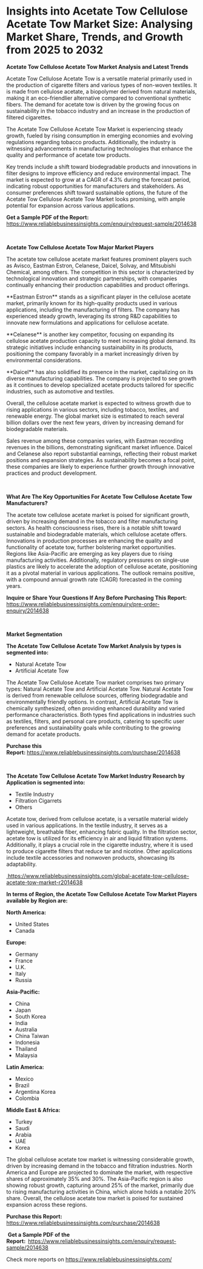 <p><h1>Insights into Acetate Tow Cellulose Acetate Tow Market Size: Analysing Market Share, Trends, and Growth from 2025 to 2032</h1></p><p><strong>Acetate Tow Cellulose Acetate Tow Market Analysis and Latest Trends</strong></p>
<p><p>Acetate Tow Cellulose Acetate Tow is a versatile material primarily used in the production of cigarette filters and various types of non-woven textiles. It is made from cellulose acetate, a biopolymer derived from natural materials, making it an eco-friendlier alternative compared to conventional synthetic fibers. The demand for acetate tow is driven by the growing focus on sustainability in the tobacco industry and an increase in the production of filtered cigarettes. </p><p>The Acetate Tow Cellulose Acetate Tow Market is experiencing steady growth, fueled by rising consumption in emerging economies and evolving regulations regarding tobacco products. Additionally, the industry is witnessing advancements in manufacturing technologies that enhance the quality and performance of acetate tow products. </p><p>Key trends include a shift toward biodegradable products and innovations in filter designs to improve efficiency and reduce environmental impact. The market is expected to grow at a CAGR of 4.3% during the forecast period, indicating robust opportunities for manufacturers and stakeholders. As consumer preferences shift toward sustainable options, the future of the Acetate Tow Cellulose Acetate Tow Market looks promising, with ample potential for expansion across various applications.</p></p>
<p><strong>Get a Sample PDF of the Report:&nbsp;</strong> <a href="https://www.reliablebusinessinsights.com/enquiry/request-sample/2014638?utm_campaign=1138&utm_medium=2&utm_source=Github&utm_content=ia&utm_term=17012025&utm_id=acetate-tow-cellulose-acetate-tow">https://www.reliablebusinessinsights.com/enquiry/request-sample/2014638</a></p>
<p>&nbsp;</p>
<p><strong>Acetate Tow Cellulose Acetate Tow Major Market Players</strong></p>
<p><p>The acetate tow cellulose acetate market features prominent players such as Avisco, Eastman Estron, Celanese, Daicel, Solvay, and Mitsubishi Chemical, among others. The competition in this sector is characterized by technological innovation and strategic partnerships, with companies continually enhancing their production capabilities and product offerings.</p><p>**Eastman Estron** stands as a significant player in the cellulose acetate market, primarily known for its high-quality products used in various applications, including the manufacturing of filters. The company has experienced steady growth, leveraging its strong R&D capabilities to innovate new formulations and applications for cellulose acetate.</p><p>**Celanese** is another key competitor, focusing on expanding its cellulose acetate production capacity to meet increasing global demand. Its strategic initiatives include enhancing sustainability in its products, positioning the company favorably in a market increasingly driven by environmental considerations.</p><p>**Daicel** has also solidified its presence in the market, capitalizing on its diverse manufacturing capabilities. The company is projected to see growth as it continues to develop specialized acetate products tailored for specific industries, such as automotive and textiles.</p><p>Overall, the cellulose acetate market is expected to witness growth due to rising applications in various sectors, including tobacco, textiles, and renewable energy. The global market size is estimated to reach several billion dollars over the next few years, driven by increasing demand for biodegradable materials.</p><p>Sales revenue among these companies varies, with Eastman recording revenues in the billions, demonstrating significant market influence. Daicel and Celanese also report substantial earnings, reflecting their robust market positions and expansion strategies. As sustainability becomes a focal point, these companies are likely to experience further growth through innovative practices and product development.</p></p>
<p>&nbsp;</p>
<p><strong>What Are The Key Opportunities For Acetate Tow Cellulose Acetate Tow Manufacturers?</strong></p>
<p><p>The acetate tow cellulose acetate market is poised for significant growth, driven by increasing demand in the tobacco and filter manufacturing sectors. As health consciousness rises, there is a notable shift toward sustainable and biodegradable materials, which cellulose acetate offers. Innovations in production processes are enhancing the quality and functionality of acetate tow, further bolstering market opportunities. Regions like Asia-Pacific are emerging as key players due to rising manufacturing activities. Additionally, regulatory pressures on single-use plastics are likely to accelerate the adoption of cellulose acetate, positioning it as a pivotal material in various applications. The outlook remains positive, with a compound annual growth rate (CAGR) forecasted in the coming years.</p></p>
<p><strong>Inquire or Share Your Questions If Any Before Purchasing This Report:</strong> <a href="https://www.reliablebusinessinsights.com/enquiry/pre-order-enquiry/2014638?utm_campaign=1138&utm_medium=2&utm_source=Github&utm_content=ia&utm_term=17012025&utm_id=acetate-tow-cellulose-acetate-tow">https://www.reliablebusinessinsights.com/enquiry/pre-order-enquiry/2014638</a></p>
<p>&nbsp;</p>
<p><strong>Market Segmentation</strong></p>
<p><strong>The Acetate Tow Cellulose Acetate Tow Market Analysis by types is segmented into:</strong></p>
<p><ul><li>Natural Acetate Tow</li><li>Artificial Acetate Tow</li></ul></p>
<p><p>The Acetate Tow Cellulose Acetate Tow market comprises two primary types: Natural Acetate Tow and Artificial Acetate Tow. Natural Acetate Tow is derived from renewable cellulose sources, offering biodegradable and environmentally friendly options. In contrast, Artificial Acetate Tow is chemically synthesized, often providing enhanced durability and varied performance characteristics. Both types find applications in industries such as textiles, filters, and personal care products, catering to specific user preferences and sustainability goals while contributing to the growing demand for acetate products.</p></p>
<p><strong>Purchase this Report:&nbsp;</strong><a href="https://www.reliablebusinessinsights.com/purchase/2014638?utm_campaign=1138&utm_medium=2&utm_source=Github&utm_content=ia&utm_term=17012025&utm_id=acetate-tow-cellulose-acetate-tow">https://www.reliablebusinessinsights.com/purchase/2014638</a></p>
<p>&nbsp;</p>
<p><strong>The Acetate Tow Cellulose Acetate Tow Market Industry Research by Application is segmented into:</strong></p>
<p><ul><li>Textile Industry</li><li>Filtration Cigarrets</li><li>Others</li></ul></p>
<p><p>Acetate tow, derived from cellulose acetate, is a versatile material widely used in various applications. In the textile industry, it serves as a lightweight, breathable fiber, enhancing fabric quality. In the filtration sector, acetate tow is utilized for its efficiency in air and liquid filtration systems. Additionally, it plays a crucial role in the cigarette industry, where it is used to produce cigarette filters that reduce tar and nicotine. Other applications include textile accessories and nonwoven products, showcasing its adaptability.</p></p>
<p><a href="https://www.reliablebusinessinsights.com/global-acetate-tow-cellulose-acetate-tow-market-r2014638?utm_campaign=1138&utm_medium=2&utm_source=Github&utm_content=ia&utm_term=17012025&utm_id=acetate-tow-cellulose-acetate-tow">&nbsp;https://www.reliablebusinessinsights.com/global-acetate-tow-cellulose-acetate-tow-market-r2014638</a></p>
<p><strong>In terms of Region, the Acetate Tow Cellulose Acetate Tow Market Players available by Region are:</strong></p>
<p>
    <p> <strong> North America: </strong>
        <ul>
            <li>United States</li>
            <li>Canada</li>
        </ul>
        </p> 
    <p> <strong> Europe: </strong>
        <ul>
            <li>Germany</li>
            <li>France</li>
            <li>U.K.</li>
            <li>Italy</li>
            <li>Russia</li>
        </ul>
        </p> 
    <p> <strong> Asia-Pacific: </strong>
        <ul>
            <li>China</li>
            <li>Japan</li>
            <li>South Korea</li>
            <li>India</li>
            <li>Australia</li>
            <li>China Taiwan</li>
            <li>Indonesia</li>
            <li>Thailand</li>
            <li>Malaysia</li>
        </ul>
        </p> 
    <p> <strong> Latin America: </strong>
        <ul>
            <li>Mexico</li>
            <li>Brazil</li>
            <li>Argentina Korea</li>
            <li>Colombia</li>
        </ul>
        </p> 
    <p> <strong> Middle East & Africa: </strong>
        <ul>
            <li>Turkey</li>
            <li>Saudi</li>
            <li>Arabia</li>
            <li>UAE</li>
            <li>Korea</li>
        </ul>
    </p>
    </p>
<p><p>The global cellulose acetate tow market is witnessing considerable growth, driven by increasing demand in the tobacco and filtration industries. North America and Europe are projected to dominate the market, with respective shares of approximately 35% and 30%. The Asia-Pacific region is also showing robust growth, capturing around 25% of the market, primarily due to rising manufacturing activities in China, which alone holds a notable 20% share. Overall, the cellulose acetate tow market is poised for sustained expansion across these regions.</p></p>
<p><strong>Purchase this Report: </strong><a href="https://www.reliablebusinessinsights.com/purchase/2014638?utm_campaign=1138&utm_medium=2&utm_source=Github&utm_content=ia&utm_term=17012025&utm_id=acetate-tow-cellulose-acetate-tow">https://www.reliablebusinessinsights.com/purchase/2014638</a></p>
<p>&nbsp;<strong>Get a Sample PDF of the Report:&nbsp;&nbsp;</strong><a href="https://www.reliablebusinessinsights.com/enquiry/request-sample/2014638?utm_campaign=1138&utm_medium=2&utm_source=Github&utm_content=ia&utm_term=17012025&utm_id=acetate-tow-cellulose-acetate-tow">https://www.reliablebusinessinsights.com/enquiry/request-sample/2014638</a></p>
<p><strong></strong></p>
<p>Check more reports on <a href="https://www.reliablebusinessinsights.com/?utm_campaign=1138&utm_medium=2&utm_source=Github&utm_content=ia&utm_term=17012025&utm_id=acetate-tow-cellulose-acetate-tow">https://www.reliablebusinessinsights.com/</a></p>
